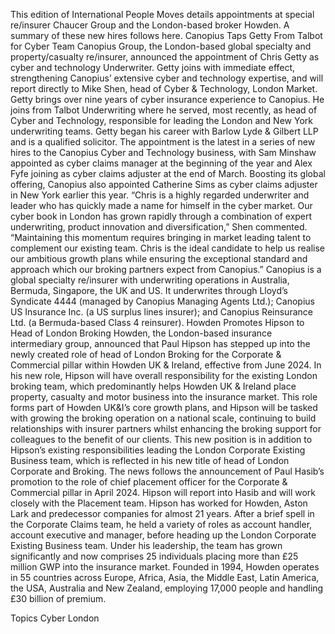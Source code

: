 This edition of International People Moves details appointments at special re/insurer Chaucer Group and the London-based broker Howden.
A summary of these new hires follows here.
Canopius Taps Getty From Talbot for Cyber Team
Canopius Group, the London-based global specialty and property/casualty re/insurer, announced the appointment of Chris Getty as cyber and technology Underwriter.
Getty joins with immediate effect, strengthening Canopius’ extensive cyber and technology expertise, and will report directly to Mike Shen, head of Cyber & Technology, London Market.
Getty brings over nine years of cyber insurance experience to Canopius. He joins from Talbot Underwriting where he served, most recently, as head of Cyber and Technology, responsible for leading the London and New York underwriting teams. Getty began his career with Barlow Lyde & Gilbert LLP and is a qualified solicitor.
The appointment is the latest in a series of new hires to the Canopius Cyber and Technology business, with Sam Minshaw appointed as cyber claims manager at the beginning of the year and Alex Fyfe joining as cyber claims adjuster at the end of March. Boosting its global offering, Canopius also appointed Catherine Sims as cyber claims adjuster in New York earlier this year.
“Chris is a highly regarded underwriter and leader who has quickly made a name for himself in the cyber market. Our cyber book in London has grown rapidly through a combination of expert underwriting, product innovation and diversification,” Shen commented.
“Maintaining this momentum requires bringing in market leading talent to complement our existing team. Chris is the ideal candidate to help us realise our ambitious growth plans while ensuring the exceptional standard and approach which our broking partners expect from Canopius.”
Canopius is a global specialty re/insurer with underwriting operations in Australia, Bermuda, Singapore, the UK and US. It underwrites through Lloyd’s Syndicate 4444 (managed by Canopius Managing Agents Ltd.); Canopius US Insurance Inc. (a US surplus lines insurer); and Canopius Reinsurance Ltd. (a Bermuda-based Class 4 reinsurer).
Howden Promotes Hipson to Head of London Broking
Howden, the London-based insurance intermediary group, announced that Paul Hipson has stepped up into the newly created role of head of London Broking for the Corporate & Commercial pillar within Howden UK & Ireland, effective from June 2024.
In his new role, Hipson will have overall responsibility for the existing London broking team, which predominantly helps Howden UK & Ireland place property, casualty and motor business into the insurance market. This role forms part of Howden UK&I’s core growth plans, and Hipson will be tasked with growing the broking operation on a national scale, continuing to build relationships with insurer partners whilst enhancing the broking support for colleagues to the benefit of our clients.
This new position is in addition to Hipson’s existing responsibilities leading the London Corporate Existing Business team, which is reflected in his new title of head of London Corporate and Broking.
The news follows the announcement of Paul Hasib’s promotion to the role of chief placement officer for the Corporate & Commercial pillar in April 2024. Hipson will report into Hasib and will work closely with the Placement team.
Hipson has worked for Howden, Aston Lark and predecessor companies for almost 21 years. After a brief spell in the Corporate Claims team, he held a variety of roles as account handler, account executive and manager, before heading up the London Corporate Existing Business team. Under his leadership, the team has grown significantly and now comprises 25 individuals placing more than £25 million GWP into the insurance market.
Founded in 1994, Howden operates in 55 countries across Europe, Africa, Asia, the Middle East, Latin America, the USA, Australia and New Zealand, employing 17,000 people and handling £30 billion of premium.

Topics
Cyber
London
